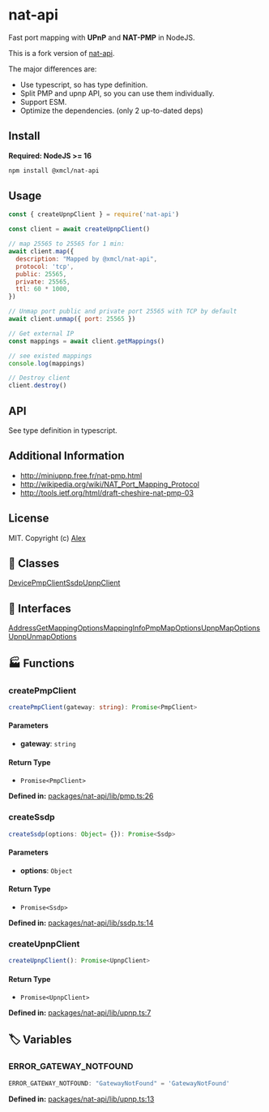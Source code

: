 # nat-api

Fast port mapping with **UPnP** and **NAT-PMP** in NodeJS.

This is a fork version of [nat-api](https://npmjs.org/nat-api).

The major differences are:

- Use typescript, so has type definition.
- Split PMP and upnp API, so you can use them individually.
- Support ESM.
- Optimize the dependencies. (only 2 up-to-dated deps)

## Install

**Required: NodeJS >= 16**

```sh
npm install @xmcl/nat-api
```

## Usage

```js
const { createUpnpClient } = require('nat-api')

const client = await createUpnpClient()

// map 25565 to 25565 for 1 min:
await client.map({
  description: "Mapped by @xmcl/nat-api",
  protocol: 'tcp',
  public: 25565,
  private: 25565,
  ttl: 60 * 1000,
})

// Unmap port public and private port 25565 with TCP by default
await client.unmap({ port: 25565 })

// Get external IP
const mappings = await client.getMappings()

// see existed mappings
console.log(mappings)

// Destroy client
client.destroy()
```

## API

See type definition in typescript.

## Additional Information

- http://miniupnp.free.fr/nat-pmp.html
- http://wikipedia.org/wiki/NAT_Port_Mapping_Protocol
- http://tools.ietf.org/html/draft-cheshire-nat-pmp-03


## License

MIT. Copyright (c) [Alex](https://github.com/alxhotel)

[nat-api-ti]: https://img.shields.io/travis/com/alxhotel/nat-api/master.svg
[nat-api-tu]: https://travis-ci.com/alxhotel/nat-api
[nat-api-ni]: https://img.shields.io/npm/v/nat-api.svg
[nat-api-nu]: https://npmjs.org/package/nat-api
[nat-api-di]: https://david-dm.org/alxhotel/nat-api/status.svg
[nat-api-du]: https://david-dm.org/alxhotel/nat-api
[standard-image]: https://img.shields.io/badge/code_style-standard-brightgreen.svg
[standard-url]: https://standardjs.com

## 🧾 Classes

<div class="definition-grid class"><a href="nat-api/Device">Device</a><a href="nat-api/PmpClient">PmpClient</a><a href="nat-api/Ssdp">Ssdp</a><a href="nat-api/UpnpClient">UpnpClient</a></div>

## 🤝 Interfaces

<div class="definition-grid interface"><a href="nat-api/Address">Address</a><a href="nat-api/GetMappingOptions">GetMappingOptions</a><a href="nat-api/MappingInfo">MappingInfo</a><a href="nat-api/PmpMapOptions">PmpMapOptions</a><a href="nat-api/UpnpMapOptions">UpnpMapOptions</a><a href="nat-api/UpnpUnmapOptions">UpnpUnmapOptions</a></div>

## 🏭 Functions

### createPmpClient

```ts
createPmpClient(gateway: string): Promise<PmpClient>
```
#### Parameters

- **gateway**: `string`
#### Return Type

- `Promise<PmpClient>`

<p style="font-size: 14px; color: var(--vp-c-text-2)">
<strong>Defined in:</strong> <a href="https://github.com/voxelum/minecraft-launcher-core-node/blob/master/packages/nat-api/lib/pmp.ts#L26" target="_blank" rel="noreferrer">packages/nat-api/lib/pmp.ts:26</a>
</p>


### createSsdp

```ts
createSsdp(options: Object= {}): Promise<Ssdp>
```
#### Parameters

- **options**: `Object`
#### Return Type

- `Promise<Ssdp>`

<p style="font-size: 14px; color: var(--vp-c-text-2)">
<strong>Defined in:</strong> <a href="https://github.com/voxelum/minecraft-launcher-core-node/blob/master/packages/nat-api/lib/ssdp.ts#L14" target="_blank" rel="noreferrer">packages/nat-api/lib/ssdp.ts:14</a>
</p>


### createUpnpClient

```ts
createUpnpClient(): Promise<UpnpClient>
```
#### Return Type

- `Promise<UpnpClient>`

<p style="font-size: 14px; color: var(--vp-c-text-2)">
<strong>Defined in:</strong> <a href="https://github.com/voxelum/minecraft-launcher-core-node/blob/master/packages/nat-api/lib/upnp.ts#L7" target="_blank" rel="noreferrer">packages/nat-api/lib/upnp.ts:7</a>
</p>



## 🏷️ Variables

### ERROR_GATEWAY_NOTFOUND <Badge type="tip" text="const" />

```ts
ERROR_GATEWAY_NOTFOUND: "GatewayNotFound" = 'GatewayNotFound'
```
<p style="font-size: 14px; color: var(--vp-c-text-2)">
<strong>Defined in:</strong> <a href="https://github.com/voxelum/minecraft-launcher-core-node/blob/master/packages/nat-api/lib/upnp.ts#L13" target="_blank" rel="noreferrer">packages/nat-api/lib/upnp.ts:13</a>
</p>



